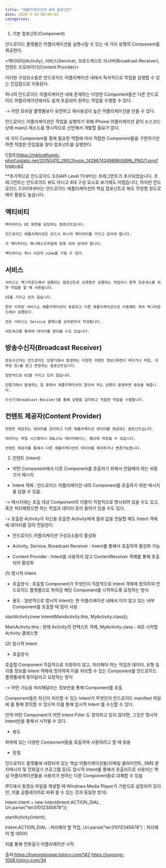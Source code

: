```yaml
---
title: "애플리케이션의 4대 컴포넌트"
date: 2020-3-18 00:00:03
categories:
---
```




1. 기본 컴포넌트(Component)


안드로이드 플랫폼은 어플리케이션을 실행시킬 수 있는 네 가지 유형의 Component를 제공한다. 

<액티비티(Activity), 서비스(Service), 브로드캐스트 리시버(Broadcast Receiver), 컨텐트 프로바이더(Content Provider)>

이러한 구성요소들은 안드로이드 어플리케이션 내에서 독자적으로 작업을 실행할 수 있는 진입점으로 이용된다.

하나의 안드로이드 어플리케이션 내에 존재하는 다양한 Component들은 다른 안드로이드 어플리케이션에서도 쉽게 호출되어 원하는 작업을 수행할 수 있다.

-> 어떤 모바일 플랫폼보다 유연하고 재사용성이 높은 어플리케이션을 만들 수 있다.

안드로이드 어플리케이션은 작업을 실행하기 위해 iPhone 어플리케이션 같이 소스코드 상에 main() 메소드를 명시적으로 선언해서 개발할 필요가 없다.

네 가지 Component들 중에 필요한 역할에 따라 적합한 Component들을 구현하기만 하면 적절한 진입점을 찾아 컴포넌트를 실행한다.






![컴프]https://mblogthumb-phinf.pstatic.net/20150410_290/2hyoin_1428674249886iS89N_PNG/1.png?type=w2




**추가적으로 안드로이드 3.0(API Level 11)부터는 프래그먼트가 추가되었습니다. 프래그먼트는 안드로이드 뷰도 아니고 4대 구성 요소로 보기에도 어렵습니다, 하지만 안드로이드 3.0이후부터는 안드로이드 애플리케이션의 핵심 컴포넌트로 봐도 무방할 정도로 매우 활용도 높습니다.


## 액티비티
    액티비티는 UI 화면을 담당하는 컴포넌트입니다.

    안드로이드 애플리케이션은 반드시 하나의 액티비티를 가지고 있어야 합니다.

    각 액티비티는 매니페스트파일에 등록 되어 있어야 합니다.

    액티비티는 하나 이상의 view를 가질 수 있다.


## 서비스
    서비스는 백그라운드에서 실행되는 컴포넌트로 오랫동안 실행되는 작업이나 원격 프로세스를 위한 작업을 할 때 사용됩니다.

    UI를 가지고 있지 않습니다.

    한번 시작된 서비스는 애플리케이션이 종료되고 다른 애플리케이션으로 이동해도 계속 백그라운드에서 실행된다.

    모든 서비스는 Service 클래스를 상속받아서 작성됩니다.

    네트워크를 통하여 데이터를 받아올 수도 있습니다.
	
	
	
	
## 방송수신자(Broadcast Receiver)


	방송수신자는 안드로이드 단말기에서 발생하는 다양한 이벤트 정보(화면이 켜지거나 꺼짐, 리부팅 등)를 받고 반응하는 컴포넌트입니다.
    
	일반적으로 UI를 가지고 있지 않습니다.
    
	단말기에서 발생하는 일 중에서 애플리케이션이 알아야 하는 상황이 발생하면 방송을 해줍니다.
    
	수신기(Broadcast Reciver)를 통해 상황을 감지하고 적절한 작업을 수행합니다.



## 컨텐트 제공자(Content Provider)

    컨텐트 제공자는 데이터를 관리하고 다른 애플리케이션 데이터를 제공하는 컴포넌트입니다.
    
	데이터는 파일 시스템이나 SQLite 데이터베이스, 웹상에 저장될 수 있습니다.
    
	컨텐트 제공자를 통해서 다른 애플리케이션의 데이터를 쿼리하거나 변경가능합니다.





2. 인텐트 (Intent)

- 어떤 Component에서 다른 Component를 호출하기 위해서 전달해야 하는 비동기식 메시지

- Intent 객체 : 안드로이드 어플리케이션 내의 Component를 호출하기 위한 메시지를 담을 수 있음.

-> 메시지에는 호출 대상 Component의 이름이 직접적으로 명시되어 있을 수도 있고, 혹은 처리해줬으면 하는 작업과 데이터 등이 들어가 있을 수도 있다.

-> 호출된 Activity가 자신을 호출한 Activity에게 결과 값을 전달할 때도 Intent 객체에 데이터를 담아 전달한다.

* 안드로이드 어플리케이션 구성요소들의 활성화

- Activity, Service, Broadcast Receiver : Intent를 통해서 호출하여 활성화 가능

- Content Provider : Intent를 사용하지 않고 ContentResolver 객체를 통해 호출되어 활성화


(1) 명시적 Intent


- 호출방식 : 호출할 Component가 무엇인지 직접적으로 Intent 객체에 정의하여 안드로이드 플랫폼으로 하여금 해당 Component를 시작하도록 요청하는 방식

- 용도 : 일반적으로 명시적 Intent는 한 어플리케이션 내에서 이미 알고 있는 내부 Component를 호출할 때 많이 사용

startActivity(new Intent(MainActivity.this, MyActivity.class));

MainActivity.this : 현재 Activity의 컨텍스트 객체,    MyActivity.class : 새로 시작할 Activity 클래스명




(2) 암시적 Intent


- 호출방식 

호출할 Component  직접적으로 지정하지 않고, 처리해야 하는 작업과 데이터, 유형 등 각종 정보를 Intent 객체에 정의하여 이를 처리할 수 있는 Component를 안드로이드 플랫폼에게 찾아달라고 요청하는 방식

-> 어떤 기능을 처리해달라는 정보만을 통해 Component를 호출

Component들은 자신이 처리할 수 있는 Intent가 무엇인지 안드로이드 manifest 파일에 <intent-filter></intent-filter>를 통해 정의할 수 있으며 이를 통해 암시적 Intent 를 수신할 수 있다.

만약 어떤 Component가 어떤 Intent Filter 도 정의하고 있지 않다면, 그것은 명시적 Intent만을 통해서 시작될 수 있다.

- 용도

외부에 있는 다양한 Component들을 호출하여 사용하려고 할 때 유용

- 장점

안드로이드 플랫폼에 내장되어 있는 핵심 어플리케이션들(이메일 클라이언트, SMS 문자메시지 및 전화걸기 프로그램 등)도 암시적 Intent를 통해서 호출되므로 사용자는 핵심 어플리케이션들을 사용자가 원하는 다른 Component들로 대체할 수 있음

(PC에서 동영상 파일을 재생할 때 Windows Media Player가 기본으로 설정되어 있지만, 이를 곰플레이어로 바꿔 쓸 수 있는 것과 동일한 방식)



Intent intent = new Intent(Intent.ACTION_DIAL, Uri.parse("tel:01012345678"));

startActivity(intent);


Intent.ACTION_DIAL : 처리해야 할 작업, Uri.parse("tel:01012345678") : 처리해야 할 데이터


이를 통해 전화걸기 어플리케이션 시작.




출처:https://hyeonstorage.tistory.com/142
	https://juyoung-1008.tistory.com/34
















